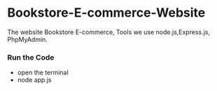 # Bookstore-E-commerce-Website
The website Bookstore E-commerce, Tools we use node.js,Express.js, PhpMyAdmin. 


### Run the Code
- open the terminal
- node app.js
